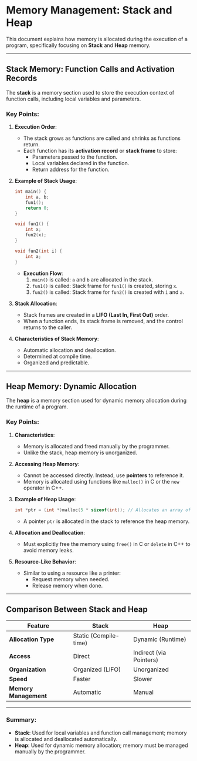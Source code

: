 # Memory Management: Stack and Heap

This document explains how memory is allocated during the execution of a program, specifically focusing on **Stack** and **Heap** memory.

---

## Stack Memory: Function Calls and Activation Records

The **stack** is a memory section used to store the execution context of function calls, including local variables and parameters. 

### Key Points:
1. **Execution Order**: 
   - The stack grows as functions are called and shrinks as functions return.
   - Each function has its **activation record** or **stack frame** to store:
     - Parameters passed to the function.
     - Local variables declared in the function.
     - Return address for the function.

2. **Example of Stack Usage**:
   ```c
   int main() {
       int a, b;
       fun1();
       return 0;
   }

   void fun1() {
       int x;
       fun2(x);
   }

   void fun2(int i) {
       int a;
   }
   ```
   - **Execution Flow**:
     1. `main()` is called: `a` and `b` are allocated in the stack.
     2. `fun1()` is called: Stack frame for `fun1()` is created, storing `x`.
     3. `fun2()` is called: Stack frame for `fun2()` is created with `i` and `a`.

3. **Stack Allocation**:
   - Stack frames are created in a **LIFO (Last In, First Out)** order.
   - When a function ends, its stack frame is removed, and the control returns to the caller.

4. **Characteristics of Stack Memory**:
   - Automatic allocation and deallocation.
   - Determined at compile time.
   - Organized and predictable.

---

## Heap Memory: Dynamic Allocation

The **heap** is a memory section used for dynamic memory allocation during the runtime of a program.

### Key Points:
1. **Characteristics**:
   - Memory is allocated and freed manually by the programmer.
   - Unlike the stack, heap memory is unorganized.

2. **Accessing Heap Memory**:
   - Cannot be accessed directly. Instead, use **pointers** to reference it.
   - Memory is allocated using functions like `malloc()` in C or the `new` operator in C++.

3. **Example of Heap Usage**:
   ```c
   int *ptr = (int *)malloc(5 * sizeof(int)); // Allocates an array of 5 integers in the heap.
   ```
   - A pointer `ptr` is allocated in the stack to reference the heap memory.

4. **Allocation and Deallocation**:
   - Must explicitly free the memory using `free()` in C or `delete` in C++ to avoid memory leaks.

5. **Resource-Like Behavior**:
   - Similar to using a resource like a printer:
     - Request memory when needed.
     - Release memory when done.

---

## Comparison Between Stack and Heap

| Feature               | Stack                  | Heap                   |
|-----------------------|------------------------|------------------------|
| **Allocation Type**   | Static (Compile-time) | Dynamic (Runtime)      |
| **Access**            | Direct                | Indirect (via Pointers)|
| **Organization**      | Organized (LIFO)      | Unorganized            |
| **Speed**             | Faster                | Slower                 |
| **Memory Management** | Automatic             | Manual                 |

---

### Summary:
- **Stack**: Used for local variables and function call management; memory is allocated and deallocated automatically.
- **Heap**: Used for dynamic memory allocation; memory must be managed manually by the programmer.